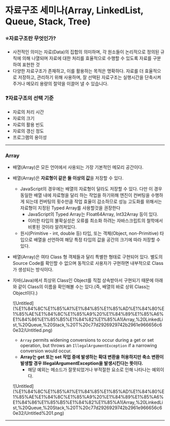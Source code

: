 # 자료구조 세미나(Array, LinkedList, Queue, Stack, Tree)

### ⭐️자료구조란 무엇인가?

- 사전적인 의미는 자료(Data)의 집합의 의미하며, 각 원소들이 논리적으로 정의된 규칙에 의해 나열되며 자료에 대한 처리를 효율적으로 수행할 수 있도록 자료를 구분하여 표현한 것
- 다양한 자료구조가 존재하고, 이를 활용하는 목적은 명확하다. 자료를 더 효율적으로 저장하고, 관리하기 위해 사용하며, 잘 선택된 자료구조는 실행시간을 단축시켜주거나 메모리 용량의 절약을 이끌어 낼 수 있습니다.

### ❓자료구조의 선택 기준

- 자료의 처리 시간
- 자료의 크기
- 자료의 활용 빈도
- 자료의 갱신 정도
- 프로그램의 용이성

---

### Array

- 배열(Array)은 모든 언어에서 사용되는 가장 기본적인 메모리 공간이다.
- 배열(Array)은 **자료형이 같은 둘 이상의 값**을 저장할 수 있다.
    - JavaScript의 경우에는 배열의 자료형이 달라도 저장할 수 있다. 다만 이 경우 동일한 배열 내에 자료형을 달리 하는 작업을 하기위해 엔진이 컨버팅을 수행하게 되는데 컨버팅의 횟수만큼 작업 효율이 감소하므로 성능 고도화를 위해서는 자료형이 지정된 Typed Array를 사용할것을 권장한다
        - JavaScript의 Typed Array는 Float64Array, Int32Array 등이 있다.
        - 이러한 타입의 불확실성은 오류를 최소화 하려는 자바스크립트의 철학에서 비롯된 것이라 알려져있다.
    - 원시(Primitive - int, double 등) 타입, 또는 객체(Object, non-Primitive) 타입으로 배열을 선언하여 해당 특정 타입의 값을 공간의 크기에 따라 저장할 수 있다.
- 배열(Array)은 여타 Class 형 객체들과 달리 특별한 형태로 구현되어 있다. 별도의 Source Code를 확인할 수 없으며 동적으로 사용자가 구현하면 내부적으로 Class가 생성되는 방식이다.
- 자바(Java)에서 최상위 Class인 Object를 직접 상속받아서 구현되기 때문에 아래와 같이 Class의 이름을 확인해볼 수는 있다.(즉, 배열의 바로 상위 Class는 Object이다.)
    
    ![Untitled](%E1%84%8C%E1%85%A1%E1%84%85%E1%85%AD%E1%84%80%E1%85%AE%E1%84%8C%E1%85%A9%20%E1%84%89%E1%85%A6%E1%84%86%E1%85%B5%E1%84%82%E1%85%A1(Array,%20LinkedList,%20Queue,%20Stack,%20T%20c77d2926929742b2961e966656c60e32/Untitled.png)
    
    - `Array` permits widening conversions to occur during a get or set operation, but throws an `IllegalArgumentException` if a narrowing conversion would occur.
    - **Array는 get 또는 set 작업 중에 발생하는 확대 변환을 허용하지만 축소 변환이 발생할 경우 IllegalArgumentException을 발생시킨다는 뜻이다.**
        - 해당 예외는 메소드가 잘못되었거나 부적절한 요소로 인해 나타나는 예외이다.
    
    ![Untitled](%E1%84%8C%E1%85%A1%E1%84%85%E1%85%AD%E1%84%80%E1%85%AE%E1%84%8C%E1%85%A9%20%E1%84%89%E1%85%A6%E1%84%86%E1%85%B5%E1%84%82%E1%85%A1(Array,%20LinkedList,%20Queue,%20Stack,%20T%20c77d2926929742b2961e966656c60e32/Untitled%201.png)
    

---